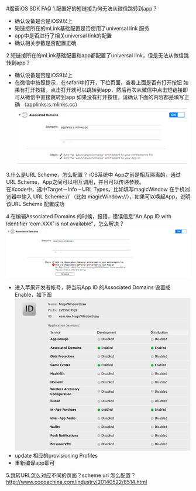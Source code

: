 #魔窗iOS SDK FAQ
1.配置好的短链接为何无法从微信跳转到app？
* 确认设备是否是iOS9以上
* 短链接所在的mLink基础配置是否使用了universal link 服务
* app中是否进行了相关universal link的配置
* 确认相关参数是否配置正确

2.短链接所在的mLink基础配置和app都配置了universal link，但是无法从微信跳转到app？
* 确认设备是否是iOS9以上
* 在微信中按照提示，在safari中打开，下拉页面，查看上面是否有打开按钮
如果有打开按钮，点击打开就可以跳转到app，然后再次从微信中点击短链接即可从微信中直接跳转到app
如果没有打开按钮，请确认下面的内容都是填写正确 （applinks:s.mlinks.cc）
![](images/ios-1.jpg)

3.什么是URL Scheme，怎么配置？
iOS系统中 App之前是相互隔离的，通过URL Scheme，App之间可以相互调用，并且可以传递参数。<br>
在Xcode中，选中Target－Info－URL Types。比如填写magicWindow
在手机浏览器中输入 URL Scheme:// （比如 magicWindow://），如果可以唤起App，说明该URL Scheme 配置成功

4.在编辑Associated Domains 的时候，报错，错误信息“An App ID with Identifier ‘com.XXX’ is not available”，怎么解决？
![](images/ios-2.jpg)
* 进入苹果开发者帐号，将当前App ID 的Associated Domains 设置成Enable，如下图
![](images/ios-3.jpg)
* update 相应的provisioning Profiles
* 重新编译app即可

5.跳转URL怎么对应不同的页面？scheme uri 怎么配置？
http://www.cocoachina.com/industry/20140522/8514.html